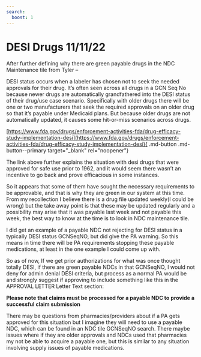 ```yaml
---
search:
  boost: 1
---
```


# DESI Drugs 11/11/22

After further defining why there are green payable drugs in the NDC Maintenance tile from Tyler – 

DESI status occurs when a labeler has chosen not to seek the needed approvals for their drug. It’s often seen across all drugs in a GCN Seq No because newer drugs are automatically grandfathered into the DESI status of their drug/use case scenario.  Specifically with older drugs there will be one or two manufacturers that seek the required approvals on an older drug so that it’s payable under Medicaid plans. But because older drugs are not automatically updated, it causes some hit-or-miss scenarios across drugs.
 
[https://www.fda.gov/drugs/enforcement-activities-fda/drug-efficacy-study-implementation-desi](https://www.fda.gov/drugs/enforcement-activities-fda/drug-efficacy-study-implementation-desi){ .md-button .md-button--primary target="_blank" rel="noopener"}

The link above further explains the situation with desi drugs that were approved for safe use prior to 1962, and it would seem there wasn’t an incentive to go back and prove efficacious in some instances.
 
So it appears that some of them have sought the necessary requirements to be approvable, and that is why they are green in our system at this time. From my recollection I believe there is a drug file updated weekly(I could be wrong) but the take away point is that these may be updated regularly and a possibility may arise that it was payable last week and not payable this week, the best way to know at the time is to look in NDC maintenance tile.
 
I did get an example of a payable NDC not rejecting for DESI status in a typically DESI status GCNSeqNO, but did give the PA warning. So this means in time there will be PA requirements stopping these payable medications, at least in the one example I could come up with.
 
So as of now, If we get prior authorizations for what was once thought totally DESI, if there are green payable NDCs in that GCNSeqNO, I would not deny for admin denial DESI criteria, but process as a normal PA would be and strongly suggest if approving to include something like this in the APPROVAL LETTER Letter Text section:
 
**Please note that claims must be processed for a payable NDC to provide a successful claim submission**
 
There may be questions from pharmacies/providers about if a PA gets approved for this situation but I imagine they will need to use a payable NDC, which can be found in an NDC tile GCNSeqNO search. There maybe issues where if they are older approvals and NDCs used that pharmacies my not be able to acquire a payable one, but this is similar to any situation involving supply issues of payable medications.

